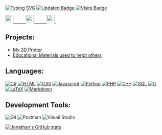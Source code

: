 <!--
**Jonathan-Chandra/Jonathan-Chandra** is a ✨ _special_ ✨ repository because its `README.md` (this file) appears on your GitHub profile.
-->
[![Typing SVG](https://readme-typing-svg.herokuapp.com/?lines=Welcome%20to%20my%20Github%20Page)](https://git.io/typing-svg)
[![Updated Badge](https://badges.pufler.dev/updated/puf17640/git-badges)](https://badges.pufler.dev)
[![Visits Badge](https://badges.pufler.dev/visits/Jonathan-Chandra/Jonathan-Chandra)](https://badges.pufler.dev)

<a href="https://www.linkedin.com/in/jonathan-chandra/" alt="Dev Pro Tips Discussion & Support Server"><img height="25" width="25" src="https://unpkg.com/simple-icons@v5/icons/linkedin.svg" />
&nbsp;&nbsp;&nbsp;&nbsp;&nbsp;&nbsp;&nbsp;&nbsp;
<a href="https://github.com/Jonathan-Chandra" alt="Dev Pro Tips Discussion & Support Server"><img height="25" width="25" src="https://unpkg.com/simple-icons@v5/icons/github.svg" />
&nbsp;&nbsp;&nbsp;&nbsp;&nbsp;&nbsp;&nbsp;&nbsp;
<a href="mailto: chandra.jonathan@gmail.com?subject=Github%20Profile" alt="Dev Pro Tips Discussion & Support Server"><img height="25" width="25" src="https://unpkg.com/simple-icons@v5/icons/gmail.svg" />
</a>
&nbsp;&nbsp;&nbsp;&nbsp;&nbsp;&nbsp;&nbsp;&nbsp;
## Projects:
 - [My 3D Printer](https://github.com/Jonathan-Chandra/3DPrinter)
 - [Educational Materials used to helpt others](https://github.com/Jonathan-Chandra/help-me)

## Languages:

[![C#](https://custom-icon-badges.herokuapp.com/badge/C%23-68217A.svg?logo=cs2&logoColor=white)](https://github.com/search?q=user%3aJonathan-Chandra+language%3Acsharp)
[![HTML](https://img.shields.io/badge/HTML-E34F26.svg?logo=html5&logoColor=white)](https://github.com/search?q=user%3aJonathan-Chandra+language%3Ahtml)
[![CSS](https://img.shields.io/badge/CSS-1572B6.svg?logo=css3&logoColor=white)](https://github.com/search?q=user%3aJonathan-Chandra+language%3Ahtml)
[![Javascript](https://img.shields.io/badge/JavaScript-F7DF1E.svg?logo=javascript&logoColor=black)](https://github.com/search?q=user%3aJonathan-Chandra+language%3Ajavascript)
[![Python](https://img.shields.io/badge/Python-14354C.svg?logo=python&logoColor=white)](https://github.com/search?q=user%3aJonathan-Chandra+language%3Apython)
[![PHP](https://img.shields.io/badge/PHP-777BB4.svg?logo=php&logoColor=white)](https://github.com/search?q=user%3aJonathan-Chandra+language%3Aphp)
[![C++](https://custom-icon-badges.herokuapp.com/badge/C++-9C033A.svg?logo=cpp2&logoColor=white)](https://github.com/search?q=user%3aJonathan-Chandra+language%3Acpp)
[![SQL](https://custom-icon-badges.herokuapp.com/badge/SQL-025E8C.svg?logo=database&logoColor=white)](https://github.com/search?q=user%3aJonathan-Chandra+language%3Asql)
[![C](https://custom-icon-badges.herokuapp.com/badge/C-03599C.svg?logo=c-in-hexagon&logoColor=white)](https://github.com/search?q=user%3aJonathan-Chandra+language%3Ac)
[![LaTeX](https://img.shields.io/badge/LaTeX-008080.svg?logo=LaTeX&logoColor=white)](https://github.com/search?q=user%3aJonathan-Chandra+language%3Atex)
[![Markdown](https://img.shields.io/badge/Markdown-000000.svg?logo=markdown&logoColor=white)](https://github.com/search?q=user%3aJonathan-Chandra+language%3Amarkdown)

## Development Tools:
![Git](https://img.shields.io/badge/Git-F05033.svg?logo=git&logoColor=white)
![Postman](https://img.shields.io/badge/Postman-FF6C37?logo=postman&logoColor=white)
![Visual Studio](https://img.shields.io/badge/Visual%20Studio-0078d7.svg?logo=visual-studio&logoColor=white)


[![Jonathan's GitHub stats](https://github-readme-stats.vercel.app/api?username=Jonathan-Chandra)](https://github.com/anuraghazra/github-readme-stats)

